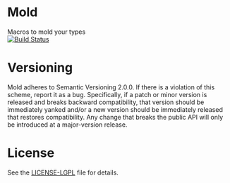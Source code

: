 Mold  
====  
Macros to mold your types   
[![Build Status](https://secure.travis-ci.org/fwbrasil/mold.png)](http://travis-ci.org/fwbrasil/mold)

# Versioning #

Mold adheres to Semantic Versioning 2.0.0. If there is a violation of this scheme, report it as a bug. Specifically, if a patch or minor version is released and breaks backward compatibility, that version should be immediately yanked and/or a new version should be immediately released that restores compatibility. Any change that breaks the public API will only be introduced at a major-version release.


# License #

See the [LICENSE-LGPL](https://github.com/fwbrasil/mold/blob/master/LICENSE-LGPL.txt) file for details.

